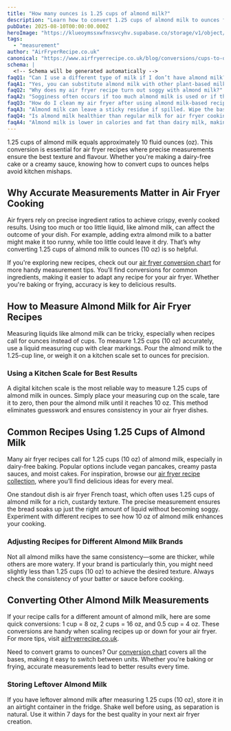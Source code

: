 ```yaml
---
title: "How many ounces is 1.25 cups of almond milk?"
description: "Learn how to convert 1.25 cups of almond milk to ounces for precise air fryer recipes. Get accurate measurements in seconds!"
pubDate: 2025-08-10T00:00:00.000Z
heroImage: "https://klueoymssxwfnxsvcyhv.supabase.co/storage/v1/object/public/Shmucket/how-many-ounces-is-1-25-cups-of-almond-milk.webp"
tags:
  - "measurement"
author: "AirFryerRecipe.co.uk"
canonical: "https://www.airfryerrecipe.co.uk/blog/conversions/cups-to-ounces/how-many-ounces-is-1-25-cups-of-almond-milk"
schema: |
  <!-- Schema will be generated automatically -->
faqQ1: "Can I use a different type of milk if I don’t have almond milk?"
faqA1: "Yes, you can substitute almond milk with other plant-based milks like oat, soy, or coconut milk in equal amounts. Dairy milk also works, but it will change the flavour and texture slightly. Adjust cooking times if needed, as different liquids may affect browning in the air fryer."
faqQ2: "Why does my air fryer recipe turn out soggy with almond milk?"
faqA2: "Sogginess often occurs if too much almond milk is used or if the batter isn’t thick enough. Stick to the 1.25 cups (10 oz) measurement and consider reducing other liquids in the recipe. Preheating the air fryer can also help achieve a crispier texture."
faqQ3: "How do I clean my air fryer after using almond milk-based recipes?"
faqA3: "Almond milk can leave a sticky residue if spilled. Wipe the basket with warm, soapy water or use our recommended <a href=https://www.airfryerrecipe.co.uk/air-fryer-cleaner>air fryer cleaner</a> for tough stains. Always unplug the appliance and let it cool before cleaning."
faqQ4: "Is almond milk healthier than regular milk for air fryer cooking?"
faqA4: "Almond milk is lower in calories and fat than dairy milk, making it a lighter option. However, it lacks protein, so consider balancing your meal with protein-rich ingredients. For more healthy air fryer ideas, explore our <a href=https://www.airfryerrecipe.co.uk/recipe-category/vegetables>vegetable recipes</a>."
---
```

<p>1.25 cups of almond milk equals approximately 10 fluid ounces (oz). This conversion is essential for air fryer recipes where precise measurements ensure the best texture and flavour. Whether you're making a dairy-free cake or a creamy sauce, knowing how to convert cups to ounces helps avoid kitchen mishaps.</p>  

<h2>Why Accurate Measurements Matter in Air Fryer Cooking</h2>  
<p>Air fryers rely on precise ingredient ratios to achieve crispy, evenly cooked results. Using too much or too little liquid, like almond milk, can affect the outcome of your dish. For example, adding extra almond milk to a batter might make it too runny, while too little could leave it dry. That’s why converting 1.25 cups of almond milk to ounces (10 oz) is so helpful.</p>  
<p>If you're exploring new recipes, check out our <a href=https://www.airfryerrecipe.co.uk/air-fryer-conversion-chart>air fryer conversion chart</a> for more handy measurement tips. You’ll find conversions for common ingredients, making it easier to adapt any recipe for your air fryer. Whether you're baking or frying, accuracy is key to delicious results.</p>  

<h2>How to Measure Almond Milk for Air Fryer Recipes</h2>  
<p>Measuring liquids like almond milk can be tricky, especially when recipes call for ounces instead of cups. To measure 1.25 cups (10 oz) accurately, use a liquid measuring cup with clear markings. Pour the almond milk to the 1.25-cup line, or weigh it on a kitchen scale set to ounces for precision.</p>  

<h3>Using a Kitchen Scale for Best Results</h3>  
<p>A digital kitchen scale is the most reliable way to measure 1.25 cups of almond milk in ounces. Simply place your measuring cup on the scale, tare it to zero, then pour the almond milk until it reaches 10 oz. This method eliminates guesswork and ensures consistency in your air fryer dishes.</p>  

<h2>Common Recipes Using 1.25 Cups of Almond Milk</h2>  
<p>Many air fryer recipes call for 1.25 cups (10 oz) of almond milk, especially in dairy-free baking. Popular options include vegan pancakes, creamy pasta sauces, and moist cakes. For inspiration, browse our <a href=https://www.airfryerrecipe.co.uk/recipes>air fryer recipe collection</a>, where you’ll find delicious ideas for every meal.</p>  
<p>One standout dish is air fryer French toast, which often uses 1.25 cups of almond milk for a rich, custardy texture. The precise measurement ensures the bread soaks up just the right amount of liquid without becoming soggy. Experiment with different recipes to see how 10 oz of almond milk enhances your cooking.</p>  

<h3>Adjusting Recipes for Different Almond Milk Brands</h3>  
<p>Not all almond milks have the same consistency—some are thicker, while others are more watery. If your brand is particularly thin, you might need slightly less than 1.25 cups (10 oz) to achieve the desired texture. Always check the consistency of your batter or sauce before cooking.</p>  

<h2>Converting Other Almond Milk Measurements</h2>  
<p>If your recipe calls for a different amount of almond milk, here are some quick conversions: 1 cup = 8 oz, 2 cups = 16 oz, and 0.5 cup = 4 oz. These conversions are handy when scaling recipes up or down for your air fryer. For more tips, visit <a href=https://www.airfryerrecipe.co.uk>airfryerrecipe.co.uk</a>.</p>  
<p>Need to convert grams to ounces? Our <a href=https://www.airfryerrecipe.co.uk/air-fryer-conversion-chart>conversion chart</a> covers all the bases, making it easy to switch between units. Whether you're baking or frying, accurate measurements lead to better results every time.</p>  

<h3>Storing Leftover Almond Milk</h3>  
<p>If you have leftover almond milk after measuring 1.25 cups (10 oz), store it in an airtight container in the fridge. Shake well before using, as separation is natural. Use it within 7 days for the best quality in your next air fryer creation.</p>
